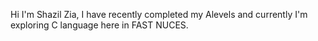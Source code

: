 Hi I'm Shazil Zia, I have recently completed my Alevels and currently I'm exploring C language here in FAST NUCES.
